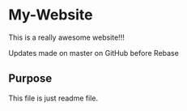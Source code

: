 # My-Website

This is a really awesome website!!!

Updates made on master on GitHub before Rebase

## Purpose 

This file is just readme file. 
